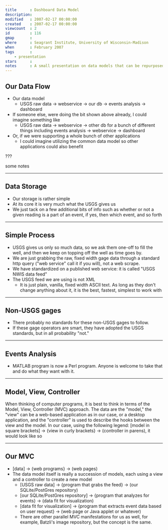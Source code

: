 ```yaml
---
title      : Dashboard Data Model
description: 
modified   : 2007-02-17 00:00:00
created    : 2007-02-17 00:00:00
viewcount  : 2
id         : 116
gmap       : 
where      : Seagrant Institute, University of Wisconsin-Madison
when       : February 2007
tags       :
    - presentation
stars      : 
notes      : A small presentation on data models that can be repurposed for many different end-uses.
---
```


## Our Data Flow

*   Our data model
    * USGS raw data → webservice → our db → events analysis → dashboard
*   If someone else, were doing the bit shown above already, I could imagine 
    something like
    * USGS raw data → webservice → other db for a bunch of different things 
      including events analysis → webservice → dashboard
*   Or, if we were supporting a whole bunch of other applications
    * I could imagine utilizing the common data model so other applications 
      could also benefit

???

some notes

---

## Data Storage

*   Our storage is rather simple
*   At its core it is very much what the USGS gives us
*   We just tack on a few additional bits of info such as whether or not a given 
    reading is a part of an event, if yes, then which event, and so forth

---
   
## Simple Process

*   USGS gives us only so much data, so we ask them one-off to fill the well, 
    and then we keep on topping off the well as time goes by.
*   We are just grabbing the raw, fixed width gage data through a standard http 
    query ("web service" call it if you will), not a web scrape.
*   We have standardized on a published web service: it is called "USGS NWIS 
    data feed"
*   The USGS feed we are using is not XML
    * It is just plain, vanilla, fixed width ASCII text. As long as they don't 
      change anything about it, it is the best, fastest, simplest to work with

---
   
## Non-USGS gages

*   There probably no standards for these non-USGS gages to follow.
*   If these gage operators are smart, they have adopted the USGS standards, but 
    in all probability "not."

---

## Events Analysis

*   MATLAB program is now a Perl program. Anyone is welcome to take that and do 
    what they want with it.

---
   
## Model, View, Controller

When thinking of computer programs, it is best to think in terms of the Model, View, Controller (MVC) approach. The data are the "model," the "view" can be a web-based application as in our case, or a desktop application, and the "controller" is used to describe the hooks between the view and the model. In our case, using the following legend: \[model in square brackets\] -> {view in curly brackets} -> (controller in parens), it would look like so

---

## Our MVC

*   [data] → {web programs} → (web pages)
*   The data model itself is really a succession of models, each using a view 
    and a controller to create a new model
    * [USGS raw data] → {program that grabs the feed} → (our 
      SQLite/PostGres repository)
    * [our SQLite/PostGres repository] → {program that analyzes for events} 
      → (data fit for visualization)
    * [data fit for visualization] → {program that extracts event data 
      based on user request} → (web page or Java applet or whatever)
    * There are other parallel MVC manifestations for us as well, for example, 
      Batzli's image repository, but the concept is the same.
